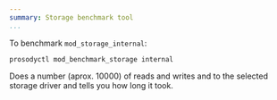 ```yaml
---
summary: Storage benchmark tool
...
```


To benchmark `mod_storage_internal`:

    prosodyctl mod_benchmark_storage internal

Does a number (aprox. 10000) of reads and writes and to the selected
storage driver and tells you how long it took.
